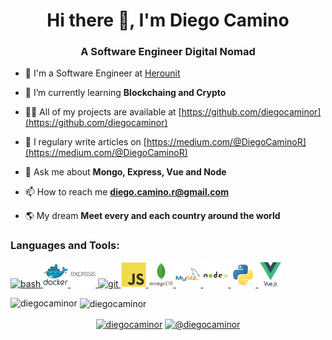 <h1 align="center">Hi there 👋, I'm Diego Camino</h1>
<h3 align="center">A Software Engineer Digital Nomad</h3>

- 🔭 I'm a Software Engineer at [Herounit](https://herounit.io/)

- 🌱 I’m currently learning **Blockchaing and Crypto**

- 👨‍💻 All of my projects are available at [https://github.com/diegocaminor](https://github.com/diegocaminor)

- 📝 I regulary write articles on [https://medium.com/@DiegoCaminoR](https://medium.com/@DiegoCaminoR)

- 💬 Ask me about **Mongo, Express, Vue and Node**

- 📫 How to reach me **diego.camino.r@gmail.com**

- 🌎 My dream **Meet every and each country around the world**


<h3 align="left">Languages and Tools:</h3>
<p align="left"> <a href="https://www.gnu.org/software/bash/" target="_blank"> <img src="https://www.vectorlogo.zone/logos/gnu_bash/gnu_bash-icon.svg" alt="bash" width="40" height="40"/> </a> <a href="https://www.docker.com/" target="_blank"> <img src="https://raw.githubusercontent.com/devicons/devicon/master/icons/docker/docker-original-wordmark.svg" alt="docker" width="40" height="40"/> </a> <a href="https://expressjs.com" target="_blank"> <img src="https://raw.githubusercontent.com/devicons/devicon/master/icons/express/express-original-wordmark.svg" alt="express" width="40" height="40"/> </a> <a href="https://git-scm.com/" target="_blank"> <img src="https://www.vectorlogo.zone/logos/git-scm/git-scm-icon.svg" alt="git" width="40" height="40"/> </a> <a href="https://developer.mozilla.org/en-US/docs/Web/JavaScript" target="_blank"> <img src="https://raw.githubusercontent.com/devicons/devicon/master/icons/javascript/javascript-original.svg" alt="javascript" width="40" height="40"/> </a> <a href="https://www.mongodb.com/" target="_blank"> <img src="https://raw.githubusercontent.com/devicons/devicon/master/icons/mongodb/mongodb-original-wordmark.svg" alt="mongodb" width="40" height="40"/> </a> <a href="https://www.mysql.com/" target="_blank"> <img src="https://raw.githubusercontent.com/devicons/devicon/master/icons/mysql/mysql-original-wordmark.svg" alt="mysql" width="40" height="40"/> </a> <a href="https://nodejs.org" target="_blank"> <img src="https://raw.githubusercontent.com/devicons/devicon/master/icons/nodejs/nodejs-original-wordmark.svg" alt="nodejs" width="40" height="40"/> </a> <a href="https://www.python.org" target="_blank"> <img src="https://raw.githubusercontent.com/devicons/devicon/master/icons/python/python-original.svg" alt="python" width="40" height="40"/> </a> <a href="https://vuejs.org/" target="_blank"> <img src="https://raw.githubusercontent.com/devicons/devicon/master/icons/vuejs/vuejs-original-wordmark.svg" alt="vuejs" width="40" height="40"/> </a> </p>

<p><img align="left" src="https://github-readme-stats.vercel.app/api/top-langs/?username=diegocaminor&layout=compact&hide=html" alt="diegocaminor" /></p>

<p>&nbsp;<img align="center" src="https://github-readme-stats.vercel.app/api?username=diegocaminor&show_icons=true&theme=dark" alt="diegocaminor" /></p>

<p align="center">
<a href="https://linkedin.com/in/diegocaminor" target="blank"><img align="center" src="https://cdn.jsdelivr.net/npm/simple-icons@3.0.1/icons/linkedin.svg" alt="diegocaminor" height="30" width="30" /></a>
<a href="https://medium.com/@diegocaminor" target="blank"><img align="center" src="https://cdn.jsdelivr.net/npm/simple-icons@3.0.1/icons/medium.svg" alt="@diegocaminor" height="30" width="30" /></a>
</p>
<!--
**diegocaminor/diegocaminor** is a ✨ _special_ ✨ repository because its `README.md` (this file) appears on your GitHub profile.
### Hi there 👋
Here are some ideas to get you started:

- 🔭 I’m currently working on ...
- 🌱 I’m currently learning ...
- 👯 I’m looking to collaborate on ...
- 🤔 I’m looking for help with ...
- 💬 Ask me about ...
- 📫 How to reach me: ...
- 😄 Pronouns: ...
- ⚡ Fun fact: ...
-->
